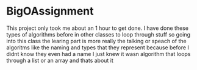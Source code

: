 # BigOAssignment

This project only took me about an 1 hour to get done.
I have done these types of algorithms before in other classes to loop through stuff so going into this class
the learing part is more really the talking or speach of the algoritms like the naming and types that they represent because before I didnt know they even had a name I just knew it wasn algorithm that loops through a list or an array and thats about it
